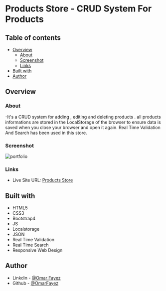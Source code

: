# Products Store - CRUD System For Products

## Table of contents

- [Overview](#overview)
  - [About](#About)
  - [Screenshot](#screenshot)
  - [Links](#links)
- [Built with](#built-with)
- [Author](#author)
## Overview

### About

-It's a CRUD system for adding , editing and deleting products . all products informations are stored in the LocalStorage of the browser to ensure data is saved when you close your browser and open it again. Real Time Validation And Search has been used in this store.

### Screenshot

![portfolio](https://im7.ezgif.com/tmp/ezgif-7-fc6ec3c14b8f.gif)

### Links

- Live Site URL: [Products Store](https://omarfayez.github.io/05.JS-CRUD-Project/)

## Built with

- HTML5
- CSS3
- Bootstrap4
- JS
- Localstorage
- JSON
- Real Time Validation
- Real Time Search
- Responsive Web Design

## Author

- Linkdin - [@Omar Fayez](https://www.linkedin.com/in/fayez-95/)
- Github - [@OmarFayez](https://github.com/OmarFayez)
